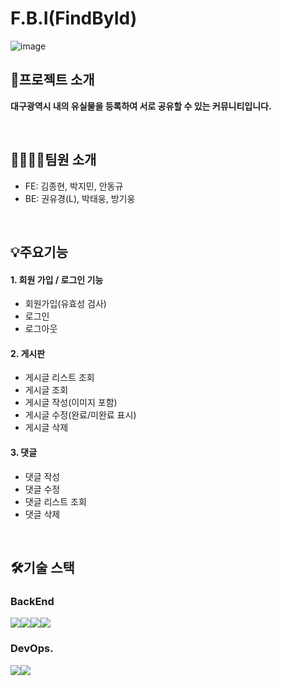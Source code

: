 # F.B.I(FindById)
![image](https://user-images.githubusercontent.com/107821779/211862597-19e62950-51a5-4aaf-b0e8-ab83e9627c60.png)


## 📢프로젝트 소개
**대구광역시 내의 유실물을 등록하여 서로 공유할 수 있는 커뮤니티입니다.**

<br/>

## 👨‍👩‍👧‍👦팀원 소개
- FE: 김종현, 박지민, 안동규
- BE: 권유경(L), 박태웅, 방기웅

<br/>

## 💡주요기능

#### 1. 회원 가입 / 로그인 기능
   * 회원가입(유효성 검사)
   * 로그인
   * 로그아웃

#### 2. 게시판
   * 게시글 리스트 조회
   * 게시글 조회
   * 게시글 작성(이미지 포함)
   * 게시글 수정(완료/미완료 표시)
   * 게시글 삭제
   
#### 3. 댓글
   * 댓글 작성
   * 댓글 수정
   * 댓글 리스트 조회
   * 댓글 삭제

<br/>

## 🛠️기술 스택

### BackEnd
<div style="display: flex">
<img src="https://img.shields.io/badge/Spring-6DB33F?style=for-the-badge&logo=Spring&logoColor=white">
<img src="https://img.shields.io/badge/SpringBoot-6DB33F?style=for-the-badge&logo=SpringBoot&logoColor=white">
<img src="https://img.shields.io/badge/SpringSecurity-6DB33F?style=for-the-badge&logo=SpringSecurity&logoColor=white">
<img src="https://img.shields.io/badge/JSON Web Tokens-000000?style=for-the-badge&logo=JSON Web Tokens&logoColor=white">
</div>

### DevOps.
<div style="display: flex">
<img src="https://img.shields.io/badge/Amazon S3-569A31?style=for-the-badge&logo=Amazon S3&logoColor=white">
<img src="https://img.shields.io/badge/MySQL-4479A1?style=for-the-badge&logo=MySQL&logoColor=white">
